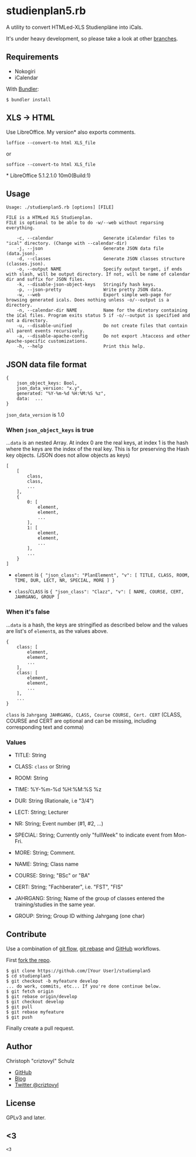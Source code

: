 # studienplan5.rb
A utility to convert HTMLed-XLS Studienpläne into iCals.

It's under heavy development, so please take a look at other [branches](https://github.com/criztovyl/studienplan5/branches).

## Requirements

 - Nokogiri
 - iCalendar

With [Bundler](https://bundler.io/):

    $ bundler install


## XLS -> HTML

Use LibreOffice. My version\* also exports comments.

    loffice --convert-to html XLS_file

or

    soffice --convert-to html XLS_file


\* LibreOffice 5.1.2.1.0 10m0(Build:1)

## Usage

    Usage: ./studienplan5.rb [options] [FILE]

    FILE is a HTMLed XLS Studienplan.
    FILE is optional to be able to do -w/--web without reparsing everything.

        -c, --calendar                   Generate iCalendar files to "ical" directory. (Change with --calendar-dir)
        -j, --json                       Generate JSON data file (data.json).
        -d, --classes                    Generate JSON classes structure (classes.json).
        -o, --output NAME                Specify output target, if ends with slash, will be output directory. If not, will be name of calendar dir and suffix for JSON files.
        -k, --disable-json-object-keys   Stringify hash keys.
        -p, --json-pretty                Write pretty JSON data.
        -w, --web                        Export simple web-page for browsing generated icals. Does nothing unless -o/--output is a directory.
        -n, --calendar-dir NAME          Name for the diretory containing the iCal files. Program exits status 5 if -o/--output is specified and not a directory.
        -u, --disable-unified            Do not create files that contain all parent events recursively.
        -a, --disable-apache-config      Do not export .htaccess and other Apache-specific customizations.
        -h, --help                       Print this help.

## JSON data file format

    {
        json_object_keys: Bool,
        json_data_version: "x.y",
        generated: "%Y-%m-%d %H:%M:%S %z",
        data:  ...
    }

`json_data_version` is 1.0

### When `json_object_keys` is true
...`data` is an nested Array. At index 0 are the real keys, at index 1 is the hash where the keys are the index of the real key.
This is for preserving the Hash key objects. (JSON does not allow objects as keys)


    [
        [
            class,
            class,
            ...
        ],
        {
            0: [
                element,
                element,
                ...
            ],
            1: [
                element,
                element,
                ...
            ],
            ...
        }
    ]

 - `element` is `{ "json_class": "PlanElement", "v": [ TITLE, CLASS, ROOM, TIME, DUR, LECT, NR, SPECIAL, MORE ] }`
  + `class`/`CLASS` is `{ "json_class": "Clazz", "v": [ NAME, COURSE, CERT, JAHRGANG, GROUP ]`

### When it's false
...`data` is a hash, the keys are stringified as described below and the values are list's of `element`s, as the values above.

    {
        class: [
            element,
            element,
            ...
        ],
        class: [
            element,
            element,
            ...
        ],
        ...
    }

`class` is `Jahrgang JAHRGANG, CLASS, Course COURSE, Cert. CERT` (CLASS, COURSE and CERT are optional and can be missing, including corresponding text and comma)

### Values

 - TITLE: String
 - CLASS: `class` or String
 - ROOM: String
 - TIME: %Y-%m-%d %H:%M:%S %z
 - DUR: String (Rationale, i.e "3/4")
 - LECT: String; Lecturer
 - NR: String; Event number (#1, #2, ...)
 - SPECIAL: String; Currently only "fullWeek" to indicate event from Mon-Fri.
 - MORE: String; Comment.

 - NAME: String; Class name
 - COURSE: String; "BSc" or "BA"
 - CERT: String; "Fachberater", i.e. "FST", "FIS"
 - JAHRGANG: String; Name of the group of classes entered the training/studies in the same year.
 - GROUP: String; Group ID withing Jahrgang (one char)

## Contribute

Use a combination of [git flow](http://nvie.com/posts/a-successful-git-branching-model/), [git rebase](https://randyfay.com/node/91) and [GitHub](https://guides.github.com/introduction/flow/) workflows.

First [fork the repo](https://github.com/criztovyl/studienplan5/fork).

    $ git clone https://github.com/[Your User]/studienplan5
    $ cd studienplan5
    $ git checkout -b myfeature develop
    ... do work, commits, etc... If you're done continue below.
    $ git fetch origin
    $ git rebase origin/develop
    $ git checkout develop
    $ git pull
    $ git rebase myfeature
    $ git push

Finally create a pull request.

## Author

Christoph "criztovyl" Schulz

 - [GitHub](https://github.com/criztovyl)
 - [Blog](https://criztovyl.joinout.de)
 - [Twitter @criztovyl](https://twitter.com/criztovyl)

## License
GPLv3 and later.

## <3

    <3
